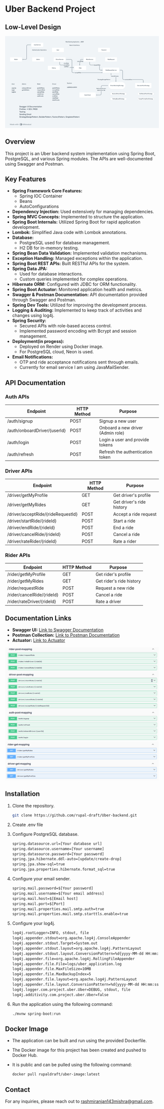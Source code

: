 
# Uber Backend Project

## Low-Level Design
![LLD](/assets/LLD.png)

## Overview
This project is an Uber backend system implementation using Spring Boot, PostgreSQL, and various Spring modules. The APIs are well-documented using Swagger and Postman.

## Key Features
- **Spring Framework Core Features:**
    - Spring IOC Container
    - Beans
    - AutoConfigurations
- **Dependency Injection:** Used extensively for managing dependencies.
- **Spring MVC Concepts:** Implemented to structure the application.
- **Spring Boot Internals:** Utilized Spring Boot for rapid application development.
- **Lombok:** Simplified Java code with Lombok annotations.
- **Database:**
    - PostgreSQL used for database management.
    - H2 DB for in-memory testing.
- **Spring Bean Data Validation:** Implemented validation mechanisms.
- **Exception Handling:** Managed exceptions within the application.
- **Spring Boot REST APIs:** Built RESTful APIs for the system.
- **Spring Data JPA:**
    - Used for database interactions.
    - Custom queries implemented for complex operations.
- **Hibernate ORM:** Configured with JDBC for ORM functionality.
- **Spring Boot Actuator:** Monitored application health and metrics.
- **Swagger & Postman Documentation:** API documentation provided through Swagger and Postman.
- **Spring Dev Tools:** Utilized for improving the development process.
- **Logging & Auditing:** Implemented to keep track of activities and changes using log4j.
- **Spring Security:**
    - Secured APIs with role-based access control.
    - Implemented password encoding with Bcrypt and session management.
- **Deployment(in progess):**
    - Deployed on Render using Docker image.
    - For PostgreSQL cloud, Neon is used.
- **Email Notifications:**
    - OTP and ride acceptance notifications sent through emails.
    - Currently for email service I am using JavaMailSender.

## API Documentation

### Auth APIs
| Endpoint                   | HTTP Method | Purpose                                          |
|----------------------------|-------------|--------------------------------------------------|
| /auth/signup               | POST        | Signup a new user                                |
| /auth/onboardDriver/{userId} | POST        | Onboard a new driver (Admin role)               |
| /auth/login                | POST        | Login a user and provide tokens                  |
| /auth/refresh              | POST        | Refresh the authentication token                 |

### Driver APIs
| Endpoint                   | HTTP Method | Purpose                                          |
|----------------------------|-------------|--------------------------------------------------|
| /driver/getMyProfile       | GET         | Get driver's profile                             |
| /driver/getMyRides         | GET         | Get driver's ride history                        |
| /driver/acceptRide/{rideRequestId} | POST   | Accept a ride request                           |
| /driver/startRide/{rideId} | POST        | Start a ride                                     |
| /driver/endRide/{rideId}   | POST        | End a ride                                       |
| /driver/cancelRide/{rideId}| POST        | Cancel a ride                                    |
| /driver/rateRider/{rideId} | POST        | Rate a rider                                     |

### Rider APIs
| Endpoint                   | HTTP Method | Purpose                                          |
|----------------------------|-------------|--------------------------------------------------|
| /rider/getMyProfile        | GET         | Get rider's profile                              |
| /rider/getMyRides          | GET         | Get rider's ride history                         |
| /rider/requestRide         | POST        | Request a new ride                               |
| /rider/cancelRide/{rideId} | POST        | Cancel a ride                                    |
| /rider/rateDriver/{rideId} | POST        | Rate a driver                                    |

## Documentation Links
- **Swagger UI:** [Link to Swagger Documentation](https://uber-i8xg.onrender.com/swagger-ui/index.html)
- **Postman Collection:** [Link to Postman Documentation](https://documenter.getpostman.com/view/30415721/2sAYJAdxZj)
- **Actuator:** [Link to Actuator](https://uber-i8xg.onrender.com/actuator)

![Post Mappings](/assets/PostMappings.png)
![Get Mappings](/assets/GetMappings.png)


## Installation
1. Clone the repository.
    ```sh
    git clone https://github.com/rupal-draft/Uber-backend.git
    ```

2. Create .env file

3. Configure PostgreSQL database.
    ```sh
    spring.datasource.url=[Your database url]
    spring.datasource.username=[Your username]
    spring.datasource.password=[Your password]
    spring.jpa.hibernate.ddl-auto=[update/create-drop]
    spring.jpa.show-sql=true
    spring.jpa.properties.hibernate.format_sql=true  
    ```
4. Configure your email sender.
    ```sh
    spring.mail.password=$[Your password]
    spring.mail.username=$[Your email address]
    spring.mail.host=$[Email host]
    spring.mail.port=$[Port]
    spring.mail.properties.mail.smtp.auth=true
    spring.mail.properties.mail.smtp.starttls.enable=true  
    ```
5. Configure your log4j.
    ```sh
    log4j.rootLogger=INFO, stdout, file
    log4j.appender.stdout=org.apache.log4j.ConsoleAppender
    log4j.appender.stdout.Target=System.out
    log4j.appender.stdout.layout=org.apache.log4j.PatternLayout
    log4j.appender.stdout.layout.ConversionPattern=%d{yyyy-MM-dd HH:mm:ss} [%t] %-5p %c - %m%n
    log4j.appender.file=org.apache.log4j.RollingFileAppender
    log4j.appender.file.File=logs/uber_application.log
    log4j.appender.file.MaxFileSize=10MB
    log4j.appender.file.MaxBackupIndex=5
    log4j.appender.file.layout=org.apache.log4j.PatternLayout
    log4j.appender.file.layout.ConversionPattern=%d{yyyy-MM-dd HH:mm:ss} [%t] %-5p %c - %m%n
    log4j.logger.com.project.uber.Uber=DEBUG, stdout, file
    log4j.additivity.com.project.uber.Uber=false 
    ```          
6. Run the application using the following command:
   ```sh
   ./mvnw spring-boot:run
   ```

## Docker Image
- The application can be built and run using the provided Dockerfile.
- The Docker image for this project has been created and pushed to Docker Hub.
- It is public and can be pulled using the following command:

    ```bash
    docker pull rupaldraft/uber-image:latest
    ```

## Contact
For any inquiries, please reach out to rashmiranjan143mishra@gmail.com.